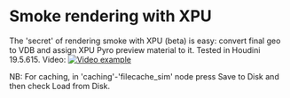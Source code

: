 # Smoke rendering with XPU

The 'secret' of rendering smoke with XPU (beta) is easy: convert final geo to VDB and assign XPU Pyro preview material to it. Tested in Houdini 19.5.615.
Video: [![Video example](//img.youtube.com/vi/BEXe59pSMvk/0.jpg)](//www.youtube.com/shorts/BEXe59pSMvk "Applied Houdini - Volumes 2 - Smoke")

NB: For caching, in 'caching'-'filecache_sim' node press Save to Disk and then check Load from Disk.
